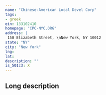 ```yaml
---
name: "Chinese-American Local Devel Corp"
tags:
- greek
ein: 133102410
homepage: "CPC-NYC.ORG"
address: |
 150 Elizabeth Street, \nNew York, NY 10012
state: "NY"
city: "New York"
lng: 
lat: 
description: ""
is_501c3: X
---
```


## Long description


